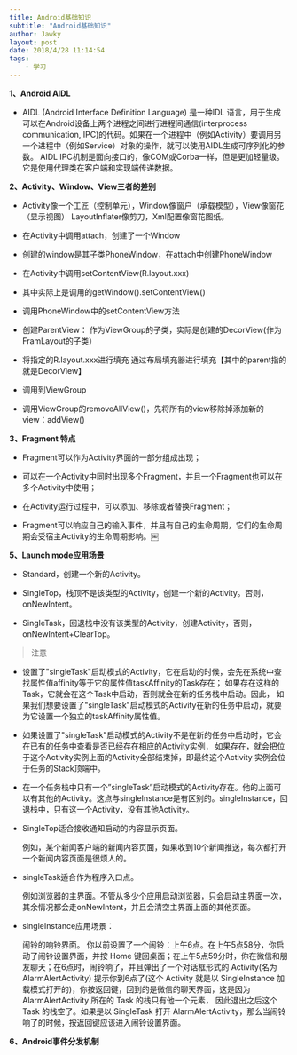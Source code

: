 ```yaml
---
title: Android基础知识
subtitle: "Android基础知识"
author: Jawky
layout: post
date: 2018/4/28 11:14:54     
tags:
    - 学习
---
```


**1、Android AIDL**

- AIDL (Android Interface Definition Language) 是一种IDL 语言，用于生成可以在Android设备上两个进程之间进行进程间通信(interprocess communication, IPC)的代码。如果在一个进程中（例如Activity）要调用另一个进程中（例如Service）对象的操作，就可以使用AIDL生成可序列化的参数。 AIDL IPC机制是面向接口的，像COM或Corba一样，但是更加轻量级。它是使用代理类在客户端和实现端传递数据。

**2、Activity、Window、View三者的差别**

- Activity像一个工匠（控制单元），Window像窗户（承载模型），View像窗花（显示视图） LayoutInflater像剪刀，Xml配置像窗花图纸。

- 在Activity中调用attach，创建了一个Window

- 创建的window是其子类PhoneWindow，在attach中创建PhoneWindow

- 在Activity中调用setContentView(R.layout.xxx)

- 其中实际上是调用的getWindow().setContentView()

- 调用PhoneWindow中的setContentView方法

- 创建ParentView： 作为ViewGroup的子类，实际是创建的DecorView(作为FramLayout的子类）

- 将指定的R.layout.xxx进行填充 通过布局填充器进行填充【其中的parent指的就是DecorView】

- 调用到ViewGroup

- 调用ViewGroup的removeAllView()，先将所有的view移除掉添加新的view：addView()

**3、Fragment 特点**

- Fragment可以作为Activity界面的一部分组成出现；

- 可以在一个Activity中同时出现多个Fragment，并且一个Fragment也可以在多个Activity中使用；

- 在Activity运行过程中，可以添加、移除或者替换Fragment；

- Fragment可以响应自己的输入事件，并且有自己的生命周期，它们的生命周期会受宿主Activity的生命周期影响。￼

**5、Launch mode应用场景**

- Standard，创建一个新的Activity。

- SingleTop，栈顶不是该类型的Activity，创建一个新的Activity。否则，onNewIntent。

- SingleTask，回退栈中没有该类型的Activity，创建Activity，否则，onNewIntent+ClearTop。

> 注意

- 设置了"singleTask"启动模式的Activity，它在启动的时候，会先在系统中查找属性值affinity等于它的属性值taskAffinity的Task存在； 如果存在这样的Task，它就会在这个Task中启动，否则就会在新的任务栈中启动。因此， 如果我们想要设置了"singleTask"启动模式的Activity在新的任务中启动，就要为它设置一个独立的taskAffinity属性值。

- 如果设置了"singleTask"启动模式的Activity不是在新的任务中启动时，它会在已有的任务中查看是否已经存在相应的Activity实例， 如果存在，就会把位于这个Activity实例上面的Activity全部结束掉，即最终这个Activity 实例会位于任务的Stack顶端中。

- 在一个任务栈中只有一个”singleTask”启动模式的Activity存在。他的上面可以有其他的Activity。这点与singleInstance是有区别的。singleInstance，回退栈中，只有这一个Activity，没有其他Activity。

- SingleTop适合接收通知启动的内容显示页面。

    例如，某个新闻客户端的新闻内容页面，如果收到10个新闻推送，每次都打开一个新闻内容页面是很烦人的。

- singleTask适合作为程序入口点。

    例如浏览器的主界面。不管从多少个应用启动浏览器，只会启动主界面一次，其余情况都会走onNewIntent，并且会清空主界面上面的其他页面。

- singleInstance应用场景：

    闹铃的响铃界面。 你以前设置了一个闹铃：上午6点。在上午5点58分，你启动了闹铃设置界面，并按 Home 键回桌面；在上午5点59分时，你在微信和朋友聊天；在6点时，闹铃响了，并且弹出了一个对话框形式的 Activity(名为 AlarmAlertActivity) 提示你到6点了(这个 Activity 就是以 SingleInstance 加载模式打开的)，你按返回键，回到的是微信的聊天界面，这是因为 AlarmAlertActivity 所在的 Task 的栈只有他一个元素， 因此退出之后这个 Task 的栈空了。如果是以 SingleTask 打开 AlarmAlertActivity，那么当闹铃响了的时候，按返回键应该进入闹铃设置界面。

**6、Android事件分发机制**